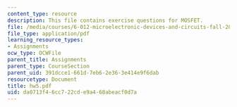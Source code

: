 ```yaml
---
content_type: resource
description: This file contains exercise questions for MOSFET.
file: /media/courses/6-012-microelectronic-devices-and-circuits-fall-2005/da0713f46cc722cde9a468abeacf0d7a_hw5.pdf
file_type: application/pdf
learning_resource_types:
- Assignments
ocw_type: OCWFile
parent_title: Assignments
parent_type: CourseSection
parent_uid: 391dcce1-661d-7eb6-2e36-3e414e9f6dab
resourcetype: Document
title: hw5.pdf
uid: da0713f4-6cc7-22cd-e9a4-68abeacf0d7a
---
```

